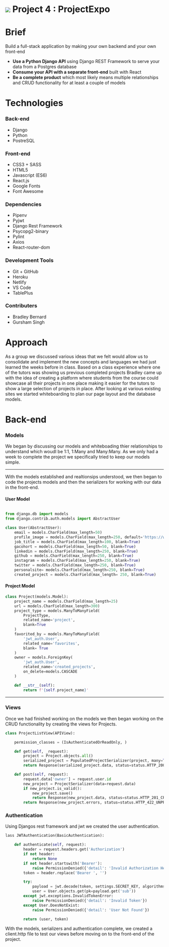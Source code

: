 # ![](https://ga-dash.s3.amazonaws.com/production/assets/logo-9f88ae6c9c3871690e33280fcf557f33.png) Project 4 : ProjectExpo

# Brief

Build a full-stack application by making your own backend and your own front-end
* **Use a Python Django API** using Django REST Framework to serve your data from a Postgres database
* **Consume your API with a separate front-end** built with React
* **Be a complete product** which most likely means multiple relationships and CRUD functionality for at least a couple of models

# Technologies

### Back-end
* Django 
* Python 
* PostreSQL

### Front-end
* CSS3 + SASS
* HTML5
* Javascript (ES6)
* React.js
* Google Fonts 
* Font Awesome

### Dependencies 
* Pipenv
* Pyjwt
* Django Rest Framework
* Psycopg2-binary
* Pylint
* Axios 
* React-router-dom


### Development Tools 
* Git + GitHub
* Heroku 
* Netlify 
* VS Code
* TablePlus

### Contributers
* Bradley Bernard 
* Gursham Singh

# Approach

As a group we discussed various ideas that we felt would allow us to consolidate and implement the new concepts and languages we had just learned the weeks before in class. Based on a class experience where one of the tutors was showing us previous completed projects Bradley came up with the idea of creating a platform where students from the course could showcase all their projects in one place making it easier for the tutors to show a large selection of projects in place. After looking at various existing sites we started whiteboarding to plan our page layout and the database models. 

# Back-end 

### Models

We began by discussing our models and whiteboading thier relationships to understand which woudl be 1:1, 1:Many and Many:Many. As we only had a week to complete the project we specifically tried to keep our models simple.

_________

With the models established and realtionsips understood, we then began to code the projects models and then the serializers for working with our data in the front-end. 

#### User Model

```py

from django.db import models
from django.contrib.auth.models import AbstractUser

class User(AbstractUser):
    email = models.CharField(max_length=50)
    profile_image = models.CharField(max_length=250, default='https://www.pngitem.com/pimgs/m/150-1503945_transparent-user-png-default-user-image-png-png.png')
    job_title = models.CharField(max_length=100, blank=True)
    gacohort = models.CharField(max_length=50, blank=True)
    linkedin = models.CharField(max_length=250, blank=True)
    github = models.CharField(max_length=250, blank=True)
    instagram = models.CharField(max_length=250, blank=True)
    twitter = models.CharField(max_length=250, blank=True)
    personalsite= models.CharField(max_length=250, blank=True)
    created_project = models.CharField(max_length= 250, blank=True)

```
#### Project Model

```py
class Project(models.Model):
    project_name = models.CharField(max_length=25)
    url = models.CharField(max_length=300)
    project_type = models.ManyToManyField(
        ProjectType,
        related_name='project',
        blank=True
    )
    favorited_by = models.ManyToManyField(
        'jwt_auth.User',
        related_name='favorites',
        blank= True
    )
    owner = models.ForeignKey(
        'jwt_auth.User',
        related_name='created_projects',
        on_delete=models.CASCADE
    )

    def __str__(self):
        return f'{self.project_name}'
```

________

### Views 

Once we had finished working on the models we then began working on the CRUD functionality by creating the views for Projects.

```py
class ProjectListView(APIView):

    permission_classes = (IsAuthenticatedOrReadOnly, )

    def get(self, _request):
        project = Project.objects.all()
        serialized_project = PopulatedProjectSerializer(project, many=True)
        return Response(serialized_project.data, status=status.HTTP_200_OK)

    def post(self, request):
        request.data['owner'] = request.user.id
        new_project = ProjectSerializer(data=request.data)
        if new_project.is_valid():
            new_project.save()
            return Response(new_project.data, status=status.HTTP_201_CREATED)
        return Response(new_project.errors, status=status.HTTP_422_UNPROCESSABLE_ENTITY)
```

### Authentication 

Using Djangos rest framework and jwt we created the user authentication.

```py
lass JWTAuthentication(BasicAuthentication):

    def authenticate(self, request):
        header = request.headers.get('Authorization')
        if not header:
            return None
        if not header.startswith('Bearer'):
            raise PermissionDenied({'detail': 'Invalid Authorization Header'})
        token = header.replace('Bearer ', '')

        try:
            payload = jwt.decode(token, settings.SECRET_KEY, algorithms=['HS256'])
            user = User.objects.get(pk=payload.get('sub'))
        except jwt.exceptions.InvalidTokenError:
            raise PermissionDenied({'detail': 'Invalid Token'})
        except User.DoesNotExist:
            raise PermissionDenied({'detail': 'User Not Found'})

        return (user, token)

```

With the models, serializers and authentication complete, we created a client.http file to test our views before moving on to the front-end of the project.







